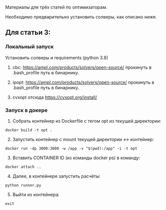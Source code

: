 Материалы для трёх статей по оптимизаторам.

Необходимо предварительно установить солверы, как описано ниже.


## Для статьи 3:
### Локальный запуск

Установить солверы и requirements (python 3.8)

1) cbc: https://ampl.com/products/solvers/open-source/
    прокинуть в .bash_profile путь в бинарнику.

2) ipopt: https://ampl.com/products/solvers/open-source/
    прокинуть в .bash_profile путь в бинарнику.

3) cvxopt отсюда https://cvxopt.org/install/

### Запуск в докере

1. Собрать контейнер из Dockerfile с тегом opt из текущей директории:
```
docker build -t opt .
```

2. Запустить контейнер с mount текущей директории <-> контейнер:
```
docker run -dp 3000:3000 -w /app -v "$(pwd):/app" -i -t opt
```

3. Вставить CONTAINER ID (из команды docker ps) в команду:
```
docker attach ..
```

4. Далее, в контейнере запустить расчёты:
```
python runner.py
```

5. Выйти из контейнера: 
```
exit
```

